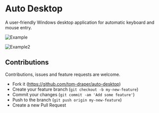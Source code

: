 # Auto Desktop

A user-friendly Windows desktop application for automatic keyboard and mouse entry.

![Example](https://github.com/tom-draper/auto-desktop/assets/41476809/99446aeb-8295-4f74-8c60-f32eeac946e9)

![Example2](https://github.com/tom-draper/auto-desktop/assets/41476809/bec9a119-aa45-4665-9174-1b8d91bb28c1)

## Contributions

Contributions, issues and feature requests are welcome.

- Fork it (https://github.com/tom-draper/auto-desktop)
- Create your feature branch (`git checkout -b my-new-feature`)
- Commit your changes (`git commit -am 'Add some feature'`)
- Push to the branch (`git push origin my-new-feature`)
- Create a new Pull Request
